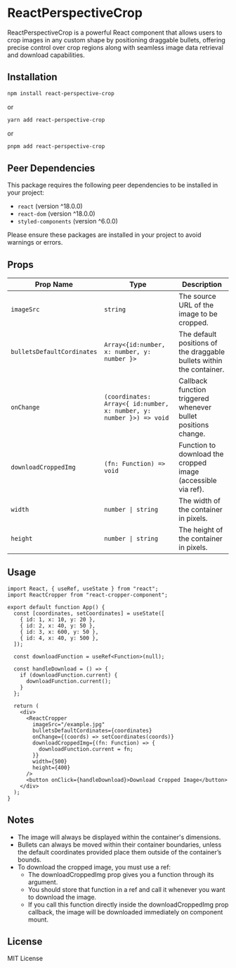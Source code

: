 # ReactPerspectiveCrop

ReactPerspectiveCrop is a powerful React component that allows users to crop images in any custom shape by positioning draggable bullets, offering precise control over crop regions along with seamless image data retrieval and download capabilities.

## Installation

```bash
npm install react-perspective-crop
```

or

```bash
yarn add react-perspective-crop
```

or

```bash
pnpm add react-perspective-crop
```

## Peer Dependencies

This package requires the following peer dependencies to be installed in your project:

- `react` (version ^18.0.0)
- `react-dom` (version ^18.0.0)
- `styled-components` (version ^6.0.0)

Please ensure these packages are installed in your project to avoid warnings or errors.

## Props

| Prop Name                  | Type                                                                | Description                                                          |
| -------------------------- | ------------------------------------------------------------------- | -------------------------------------------------------------------- |
| `imageSrc`                 | `string`                                                            | The source URL of the image to be cropped.                           |
| `bulletsDefaultCordinates` | `Array<{id:number,  x: number, y: number }>`                        | The default positions of the draggable bullets within the container. |
| `onChange`                 | `(coordinates: Array<{ id:number, x: number, y: number }>) => void` | Callback function triggered whenever bullet positions change.        |
| `downloadCroppedImg`       | `(fn: Function) => void`                                            | Function to download the cropped image (accessible via ref).         |
| `width`                    | `number \| string`                                                  | The width of the container in pixels.                                |
| `height`                   | `number \| string`                                                  | The height of the container in pixels.                               |

## Usage

```tsx
import React, { useRef, useState } from "react";
import ReactCropper from "react-cropper-component";

export default function App() {
  const [coordinates, setCoordinates] = useState([
    { id: 1, x: 10, y: 20 },
    { id: 2, x: 40, y: 50 },
    { id: 3, x: 600, y: 50 },
    { id: 4, x: 40, y: 500 },
  ]);

  const downloadFunction = useRef<Function>(null);

  const handleDownload = () => {
    if (downloadFunction.current) {
      downloadFunction.current();
    }
  };

  return (
    <div>
      <ReactCropper
        imageSrc="/example.jpg"
        bulletsDefaultCordinates={coordinates}
        onChange={(coords) => setCoordinates(coords)}
        downloadCroppedImg={(fn: Function) => {
          downloadFunction.current = fn;
        }}
        width={500}
        height={400}
      />
      <button onClick={handleDownload}>Download Cropped Image</button>
    </div>
  );
}
```

## Notes

- The image will always be displayed within the container's dimensions.
- Bullets can always be moved within their container boundaries, unless the default coordinates provided place them outside of the container’s bounds.
- To download the cropped image, you must use a ref:
  - The downloadCroppedImg prop gives you a function through its argument.
  - You should store that function in a ref and call it whenever you want to download the image.
  - If you call this function directly inside the downloadCroppedImg prop callback, the image will be downloaded immediately on component mount.

## License

MIT License
